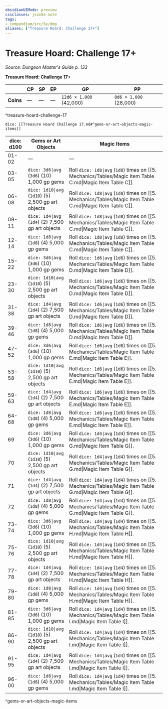 ```yaml
---
obsidianUIMode: preview
cssclasses: json5e-note
tags:
- compendium/src/5e/dmg
aliases: ["Treasure Hoard: Challenge 17+"]
---
```

# Treasure Hoard: Challenge 17+
*Source: Dungeon Master's Guide p. 133* 

**Treasure Hoard: Challenge 17+**

|  | CP | SP | EP | GP | PP |
|--|----|----|----|----|----|
| **Coins** | — | — | — | `12d6 × 1,000` (42,000) | `8d6 × 1,000` (28,000) |
^treasure-hoard-challenge-17

`dice: [[Treasure Hoard Challenge 17.md#^gems-or-art-objects-magic-items]]`

| dice: d100 | Gems or Art Objects | Magic Items |
|------------|---------------------|-------------|
| 01-02 | — | — |
| 03-05 | `dice: 3d6\|avg` (`3d6`) (10) 1,000 gp gems | Roll `dice: 1d8\|avg` (`1d8`) times on [[5. Mechanics/Tables/Magic Item Table C.md\|Magic Item Table C]]. |
| 06-08 | `dice: 1d10\|avg` (`1d10`) (5) 2,500 gp art objects | Roll `dice: 1d8\|avg` (`1d8`) times on [[5. Mechanics/Tables/Magic Item Table C.md\|Magic Item Table C]]. |
| 09-11 | `dice: 1d4\|avg` (`1d4`) (2) 7,500 gp art objects | Roll `dice: 1d8\|avg` (`1d8`) times on [[5. Mechanics/Tables/Magic Item Table C.md\|Magic Item Table C]]. |
| 12-14 | `dice: 1d8\|avg` (`1d8`) (4) 5,000 gp gems | Roll `dice: 1d8\|avg` (`1d8`) times on [[5. Mechanics/Tables/Magic Item Table C.md\|Magic Item Table C]]. |
| 15-22 | `dice: 3d6\|avg` (`3d6`) (10) 1,000 gp gems | Roll `dice: 1d6\|avg` (`1d6`) times on [[5. Mechanics/Tables/Magic Item Table D.md\|Magic Item Table D]]. |
| 23-30 | `dice: 1d10\|avg` (`1d10`) (5) 2,500 gp art objects | Roll `dice: 1d6\|avg` (`1d6`) times on [[5. Mechanics/Tables/Magic Item Table D.md\|Magic Item Table D]]. |
| 31-38 | `dice: 1d4\|avg` (`1d4`) (2) 7,500 gp art objects | Roll `dice: 1d6\|avg` (`1d6`) times on [[5. Mechanics/Tables/Magic Item Table D.md\|Magic Item Table D]]. |
| 39-46 | `dice: 1d8\|avg` (`1d8`) (4) 5,000 gp gems | Roll `dice: 1d6\|avg` (`1d6`) times on [[5. Mechanics/Tables/Magic Item Table D.md\|Magic Item Table D]]. |
| 47-52 | `dice: 3d6\|avg` (`3d6`) (10) 1,000 gp gems | Roll `dice: 1d6\|avg` (`1d6`) times on [[5. Mechanics/Tables/Magic Item Table E.md\|Magic Item Table E]]. |
| 53-58 | `dice: 1d10\|avg` (`1d10`) (5) 2,500 gp art objects | Roll `dice: 1d6\|avg` (`1d6`) times on [[5. Mechanics/Tables/Magic Item Table E.md\|Magic Item Table E]]. |
| 59-63 | `dice: 1d4\|avg` (`1d4`) (2) 7,500 gp art objects | Roll `dice: 1d6\|avg` (`1d6`) times on [[5. Mechanics/Tables/Magic Item Table E.md\|Magic Item Table E]]. |
| 64-68 | `dice: 1d8\|avg` (`1d8`) (4) 5,000 gp gems | Roll `dice: 1d6\|avg` (`1d6`) times on [[5. Mechanics/Tables/Magic Item Table E.md\|Magic Item Table E]]. |
| 69 | `dice: 3d6\|avg` (`3d6`) (10) 1,000 gp gems | Roll `dice: 1d4\|avg` (`1d4`) times on [[5. Mechanics/Tables/Magic Item Table G.md\|Magic Item Table G]]. |
| 70 | `dice: 1d10\|avg` (`1d10`) (5) 2,500 gp art objects | Roll `dice: 1d4\|avg` (`1d4`) times on [[5. Mechanics/Tables/Magic Item Table G.md\|Magic Item Table G]]. |
| 71 | `dice: 1d4\|avg` (`1d4`) (2) 7,500 gp art objects | Roll `dice: 1d4\|avg` (`1d4`) times on [[5. Mechanics/Tables/Magic Item Table G.md\|Magic Item Table G]]. |
| 72 | `dice: 1d8\|avg` (`1d8`) (4) 5,000 gp gems | Roll `dice: 1d4\|avg` (`1d4`) times on [[5. Mechanics/Tables/Magic Item Table G.md\|Magic Item Table G]]. |
| 73-74 | `dice: 3d6\|avg` (`3d6`) (10) 1,000 gp gems | Roll `dice: 1d4\|avg` (`1d4`) times on [[5. Mechanics/Tables/Magic Item Table H.md\|Magic Item Table H]]. |
| 75-76 | `dice: 1d10\|avg` (`1d10`) (5) 2,500 gp art objects | Roll `dice: 1d4\|avg` (`1d4`) times on [[5. Mechanics/Tables/Magic Item Table H.md\|Magic Item Table H]]. |
| 77-78 | `dice: 1d4\|avg` (`1d4`) (2) 7,500 gp art objects | Roll `dice: 1d4\|avg` (`1d4`) times on [[5. Mechanics/Tables/Magic Item Table H.md\|Magic Item Table H]]. |
| 79-80 | `dice: 1d8\|avg` (`1d8`) (4) 5,000 gp gems | Roll `dice: 1d4\|avg` (`1d4`) times on [[5. Mechanics/Tables/Magic Item Table H.md\|Magic Item Table H]]. |
| 81-85 | `dice: 3d6\|avg` (`3d6`) (10) 1,000 gp gems | Roll `dice: 1d4\|avg` (`1d4`) times on [[5. Mechanics/Tables/Magic Item Table I.md\|Magic Item Table I]]. |
| 86-90 | `dice: 1d10\|avg` (`1d10`) (5) 2,500 gp art objects | Roll `dice: 1d4\|avg` (`1d4`) times on [[5. Mechanics/Tables/Magic Item Table I.md\|Magic Item Table I]]. |
| 91-95 | `dice: 1d4\|avg` (`1d4`) (2) 7,500 gp art objects | Roll `dice: 1d4\|avg` (`1d4`) times on [[5. Mechanics/Tables/Magic Item Table I.md\|Magic Item Table I]]. |
| 96-00 | `dice: 1d8\|avg` (`1d8`) (4) 5,000 gp gems | Roll `dice: 1d4\|avg` (`1d4`) times on [[5. Mechanics/Tables/Magic Item Table I.md\|Magic Item Table I]]. |
^gems-or-art-objects-magic-items